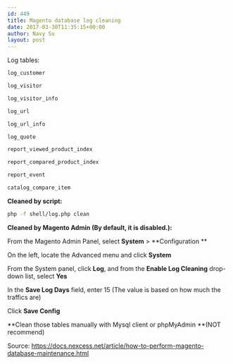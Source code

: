 ```yaml
---
id: 449
title: Magento database log cleaning
date: 2017-03-30T11:35:15+00:00
author: Navy Su
layout: post
---
```

Log tables:

~~~bash
log_customer

log_visitor

log_visitor_info

log_url

log_url_info

log_quote

report_viewed_product_index

report_compared_product_index

report_event

catalog_compare_item
~~~

**Cleaned by script:**

~~~bash
php -f shell/log.php clean
~~~

**Cleaned by Magento Admin (By default, it is disabled.):**

From the Magento Admin Panel, select **System** > **Configuration **
  
On the left, locate the Advanced menu and click **System**
  
From the System panel, click **Log**, and from the **Enable Log Cleaning** drop-down list, select **Yes**
  
In the **Save Log Days** field, enter 15 (The value is based on how much the traffics are)
  
Click **Save Config**

**Clean those tables manually with Mysql client or phpMyAdmin **(NOT recommend)

Source: <https://docs.nexcess.net/article/how-to-perform-magento-database-maintenance.html>